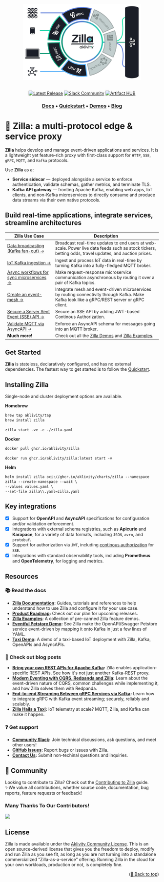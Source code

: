 <div id="top"></div>
<div align="center">
  <img src="./assets/zilla-rings@2x.png" height="250">
</div>

</br>

<div align="center"> 

  <!--[![Build Status][build-status-image]][build-status]-->
  [![Latest Release][release-latest-image]][release-latest]
  [![Slack Community][community-image]][community-join]
  [![Artifact HUB][artifact-hub-shield]][artifact-hub]
  
</div>

<h3 align="center">
  <a href="https://docs.aklivity.io/zilla/"><b>Docs</b></a> &bull;
  <a href="https://docs.aklivity.io/zilla/latest/tutorials/quickstart/kafka-proxies.html"><b>Quickstart</b></a> &bull;
  <a href="https://github.com/aklivity/zilla-demos"><b>Demos</b></a> &bull;
  <a href="https://www.aklivity.io/blog"><b>Blog</b></a>  
</h3>

# 🦎 Zilla: a multi-protocol edge & service proxy

**Zilla** helps develop and manage event-driven applications and services. It is a lightweight yet feature-rich proxy with first-class support for `HTTP`, `SSE`, `gRPC`, `MQTT`, and `Kafka` protocols. 

Use **Zilla** as a:
- **Service sidecar** — deployed alongside a service to enforce authentication, validate schemas, gather metrics, and terminate TLS.
- **Kafka API gateway** — fronting Apache Kafka, enabling web apps, IoT clients, and non-Kafka microservices to directly consume and produce data streams via their own native protocols.

## Build real-time applications, integrate services, streamline architectures

| Zilla Use Case | Description |
| -------- | ------- |
| [Data broadcasting (Kafka fan-out) →](https://github.com/aklivity/zilla-examples/tree/main/sse.kafka.fanout) | Broadcast real-time updates to end users at web-scale. Power live data feeds such as stock tickers, betting odds, travel updates, and auction prices. |
| [IoT Kafka ingestion →](https://vordimous.github.io/zilla-docs/next/how-tos/mqtt/mqtt.kafka.broker.html) | Ingest and process IoT data in real-time by turning Kafka into a fully-fledged MQTT broker. |
| [Async workflows for sync microservices →](https://github.com/aklivity/zilla-examples/tree/main/http.kafka.async) | Make request-response microservice communication asynchronous by routing it over a pair of Kafka topics. |
| [Create an event-mesh →](https://www.aklivity.io/post/end-to-end-streaming-between-grpc-services-via-kafka) | Integrate mesh and event-driven microservices by routing connectivity through Kafka. Make Kafka look like a gRPC/REST server or gRPC client. |
| [Secure a Server Sent Event (SSE) API →](https://github.com/aklivity/zilla-examples/tree/main/sse.proxy.jwt) | Secure an SSE API by adding JWT-based Continous Authorization. |
| [Validate MQTT via AsyncAPI →](https://github.com/aklivity/zilla-examples/tree/main/mqtt.proxy.asyncapi) | Enforce an AsyncAPI schema for messages going into an MQTT broker. |
| **Much more!** | Check out all the [Zilla Demos](https://github.com/aklivity/zilla-demos) and [Zilla Examples](https://github.com/aklivity/zilla-examples). |

## Get Started

**Zilla** is stateless, declaratively configured, and has no external dependencies. The fastest way to get started is to follow the [Quickstart](https://vordimous.github.io/zilla-docs/next/tutorials/quickstart/kafka-proxies.html).

## Installing Zilla

Single-node and cluster deployment options are available.
 
**Homebrew**
```
brew tap aklivity/tap 
brew install zilla

zilla start -ve -c ./zilla.yaml
```

**Docker**

```
docker pull ghcr.io/aklivity/zilla

docker run ghcr.io/aklivity/zilla:latest start -v
```

**Helm**

```
helm install zilla oci://ghcr.io/aklivity/charts/zilla --namespace zilla --create-namespace --wait \
--values values.yaml \
--set-file zilla\\.yaml=zilla.yaml
```

## Key integrations

- [x] Support for **OpenAPI** and **AsyncAPI** specifications for configuration and/or validation enforcement.
- [x] Integrations with external schema registries, such as **Apicurio** and **Karapace**, for a variety of data formats, including `JSON`, `avro`, and `protobuf`.
- [x] Support for authorization via `JWT`, including [continous authorization](https://www.aklivity.io/post/a-primer-on-server-sent-events-sse#:~:text=SSE%20is%20with-,Zilla%20Continuous%20Stream%20Authorization,-.) for `SSE`.
- [x] Integrations with standard observability tools, including **Prometheus** and **OpenTelemetry**, for logging and metrics.

## <a name="resources"> Resources

### 📚 Read the docs

- **[Zilla Documentation](https://docs.aklivity.io/zilla/latest):** Guides, tutorials and references to help understand how to use Zilla and configure it for your use case.
- **[Product Roadmap][zilla-roadmap]:** Check out our plan for upcoming releases. 
- **[Zilla Examples](https://github.com/aklivity/zilla-examples)**: A collection of pre-canned Zilla feature demos.
- **[Eventful Petstore Demo](https://github.com/aklivity/zilla-demos/tree/main/petstore):** See Zilla make the OpenAPI/Swagger Petstore service event-driven by mapping it onto Kafka in just a few lines of YAML.
- **[Taxi Demo](https://github.com/aklivity/zilla-demos/tree/main/petstore):** A demo of a taxi-based IoT deployment with Zilla, Kafka, OpenAPIs and AsyncAPIs.

### 📝 Check out blog posts

- **[Bring your own REST APIs for Apache Kafka](https://www.aklivity.io/post/bring-your-own-rest-apis-for-apache-kafka):** Zilla enables application-specific REST APIs. See how it's not just another Kafka-REST proxy.
- **[Modern Eventing with CQRS, Redpanda and Zilla](https://www.aklivity.io/post/modern-eventing-with-cqrs-redpanda-and-zilla):** Learn about the event-driven nature of CQRS, common challenges while implementing it, and how Zilla solves them with Redpanda.
- **[End-to-end Streaming Between gRPC Services via Kafka](https://www.aklivity.io/post/end-to-end-streaming-between-grpc-services-via-kafka):** Learn how to integrate gRPC with Kafka event streaming; securely, reliably and scalably.
- **[Zilla Hails a Taxi](https://www.aklivity.io/post/zilla-hails-a-taxi):** IoT telemetry at scale? MQTT, Zilla, and Kafka can make it happen.

### <a name="support"> ❓ Get support

- **[Community Slack](https://www.aklivity.io/slack):** Join technical discussions, ask questions, and meet other users!
- **[GitHub Issues](https://github.com/aklivity/zilla/issues):** Report bugs or issues with Zilla.
- **[Contact Us](https://www.aklivity.io/contact):** Submit non-techinal questions and inquiries.

## <a name="community"> 🌱 Community

Looking to contribute to Zilla? Check out the [Contributing to Zilla](./.github/CONTRIBUTING.md) guide.
✨We value all contributions, whether source code, documentation, bug reports, feature requests or feedback!

### Many Thanks To Our Contributors!

<a href="https://github.com/aklivity/zilla/graphs/contributors">
  <img src="https://contrib.rocks/image?repo=aklivity/zilla" />
</a>

## <a name="license"> License

Zilla is made available under the [Aklivity Community License](./LICENSE-AklivityCommunity). This is an open source-derived license that gives you the freedom to deploy, modify and run Zilla as you see fit, as long as you are not turning into a standalone commercialized “Zilla-as-a-service” offering. Running Zilla in the cloud for your own workloads, production or not, is completely fine.


<!-- Links -->
[build-status-image]: https://github.com/aklivity/zilla/workflows/build/badge.svg
[build-status]: https://github.com/aklivity/zilla/actions
[community-image]: https://img.shields.io/badge/slack-@aklivitycommunity-blue.svg?logo=slack
[community-join]: https://www.aklivity.io/slack
[artifact-hub-shield]: https://img.shields.io/endpoint?url=https://artifacthub.io/badge/repository/zilla
[artifact-hub]: https://artifacthub.io/packages/helm/zilla/zilla
[release-latest-image]: https://img.shields.io/github/v/tag/aklivity/zilla?label=release
[release-latest]: https://github.com/aklivity/zilla/pkgs/container/zilla
[zilla-roadmap]: https://github.com/orgs/aklivity/projects/4/views/1

<p align="right">(<a href="#top">🔼 Back to top</a>)</p>
